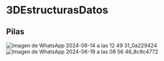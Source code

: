 # 3DEstructurasDatos

## Pilas 
![Imagen de WhatsApp 2024-06-14 a las 12 49 31_0a229424](https://github.com/A01705840/3DEstructurasDatos/assets/111139686/137e0856-ac6c-4e9e-95e9-df80ddf8be82)
![Imagen de WhatsApp 2024-06-19 a las 08 56 46_8c9c4772](https://github.com/A01705840/3DEstructurasDatos/assets/111139686/01cd3ede-8891-4d6d-acf8-db7fefca5004)
